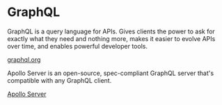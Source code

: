 # GraphQL

GraphQL is a query language for APIs. Gives clients the power to ask for exactly what they need and nothing more, makes it easier to evolve APIs over time, and enables powerful developer tools.

[graphql.org](https://graphql.org)

Apollo Server is an open-source, spec-compliant GraphQL server that's compatible with any GraphQL client.

[Apollo Server](https://www.apollographql.com/docs/apollo-server)
